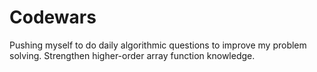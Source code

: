 # Codewars

Pushing myself to do daily algorithmic questions to improve my problem solving. Strengthen higher-order array function knowledge.
